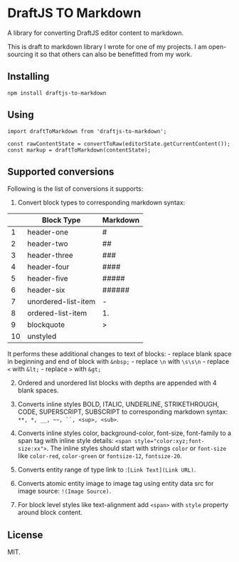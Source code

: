 # DraftJS TO Markdown

A library for converting DraftJS editor content to markdown.

This is draft to markdown library I wrote for one of my projects. I am open-sourcing it so that others can also be benefitted from my work.

## Installing

`npm install draftjs-to-markdown`

## Using

```
import draftToMarkdown from 'draftjs-to-markdown';

const rawContentState = convertToRaw(editorState.getCurrentContent());
const markup = draftToMarkdown(contentState);
```

## Supported conversions
Following is the list of conversions it supports:

1. Convert block types to corresponding markdown syntax:

  || Block Type | Markdown |
  | -------- | -------- | -------- |
  | 1 | header-one | # |
  | 2 | header-two | ## |
  | 3 | header-three | ### |
  | 4 | header-four | #### |
  | 5 | header-five | ##### |
  | 6 | header-six | ###### |
  | 7 | unordered-list-item | - |
  | 8 | ordered-list-item | 1. |
  | 9 | blockquote | > |
  | 10 | unstyled |  |

  It performs these additional changes to text of blocks:
    - replace blank space in beginning and end of block with `&nbsp;`
    - replace `\n` with `\s\s\n`
    - replace `<` with `&lt;`
    - replace `>` with `&gt;`

2. Ordered and unordered list blocks with depths are appended with 4 blank spaces.

3. Converts inline styles BOLD, ITALIC, UNDERLINE, STRIKETHROUGH, CODE, SUPERSCRIPT, SUBSCRIPT to corresponding markdown syntax: `**, *, __, ~~, ``, <sup>, <sub>`.

4. Converts inline styles color, background-color, font-size, font-family to a span tag with inline style details:
`<span style="color:xyz;font-size:xx">`. The inline styles should start with strings `color` or `font-size` like `color-red`, `color-green` or `fontsize-12`, `fontsize-20`.

5. Converts entity range of type link to :`[Link Text](Link URL)`.

6. Converts atomic entity image to image tag using entity data src for image source: `!(Image Source)`.

7. For block level styles like text-alignment add `<span>` with `style` property around block content.

## License
MIT.
